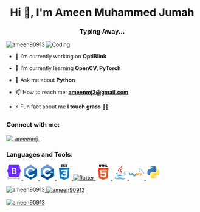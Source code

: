 <h1 align="center">Hi 👋, I'm Ameen Muhammed Jumah</h1>
<h3 align="center">Typing Away...</h3>
<img align="right" alt="Coding" width="400" src="https://miro.medium.com/v2/resize:fit:1358/1*VMmvImch6VU5pc2VktY1uw.gif">


<p align="left"> <img src="https://komarev.com/ghpvc/?username=ameen90913&label=Profile%20views&color=0e75b6&style=flat" alt="ameen90913" /> </p>

- 🔭 I’m currently working on **OptiBlink**

- 🌱 I’m currently learning **OpenCV, PyTorch**

- 💬 Ask me about **Python**

- 📫 How to reach me: **ameenmj2@gmail.com**

- ⚡ Fun fact about me **I touch grass ✌🏻**

<h3 align="left">Connect with me:</h3>
<p align="left">
<a href="https://instagram.com/_ameenmj_" target="blank"><img align="center" src="https://raw.githubusercontent.com/rahuldkjain/github-profile-readme-generator/master/src/images/icons/Social/instagram.svg" alt="_ameenmj_" height="30" width="40" /></a>
</p>

<h3 align="left">Languages and Tools:</h3>
<a href="https://getbootstrap.com" target="_blank" rel="noreferrer"> <img src="https://raw.githubusercontent.com/devicons/devicon/master/icons/bootstrap/bootstrap-plain-wordmark.svg" alt="bootstrap" width="40" height="40"/> </a> <a href="https://www.cprogramming.com/" target="_blank" rel="noreferrer"> <img src="https://raw.githubusercontent.com/devicons/devicon/master/icons/c/c-original.svg" alt="c" width="40" height="40"/> </a> <a href="https://www.w3schools.com/cpp/" target="_blank" rel="noreferrer"> <img src="https://raw.githubusercontent.com/devicons/devicon/master/icons/cplusplus/cplusplus-original.svg" alt="cplusplus" width="40" height="40"/> </a> <a href="https://www.w3schools.com/css/" target="_blank" rel="noreferrer"> <img src="https://raw.githubusercontent.com/devicons/devicon/master/icons/css3/css3-original-wordmark.svg" alt="css3" width="40" height="40"/> </a> <a href="https://flutter.dev" target="_blank" rel="noreferrer"> <img src="https://www.vectorlogo.zone/logos/flutterio/flutterio-icon.svg" alt="flutter" width="40" height="40"/> </a> <a href="https://www.w3.org/html/" target="_blank" rel="noreferrer"> <img src="https://raw.githubusercontent.com/devicons/devicon/master/icons/html5/html5-original-wordmark.svg" alt="html5" width="40" height="40"/> </a> <a href="https://www.java.com" target="_blank" rel="noreferrer"> <img src="https://raw.githubusercontent.com/devicons/devicon/master/icons/java/java-original.svg" alt="java" width="40" height="40"/> </a> <a href="https://www.mysql.com/" target="_blank" rel="noreferrer"> <img src="https://raw.githubusercontent.com/devicons/devicon/master/icons/mysql/mysql-original-wordmark.svg" alt="mysql" width="40" height="40"/> </a> <a href="https://www.python.org" target="_blank" rel="noreferrer"> <img src="https://raw.githubusercontent.com/devicons/devicon/master/icons/python/python-original.svg" alt="python" width="40" height="40"/> </p>

<p><img align="left" src="https://github-readme-stats.vercel.app/api/top-langs?username=ameen90913&show_icons=true&locale=en&layout=compact" alt="ameen90913" /></p>

<p>&nbsp;<img align="center" src="https://github-readme-stats.vercel.app/api?username=ameen90913&show_icons=true&locale=en" alt="ameen90913" /></p>

<p><img align="center" src="https://github-readme-streak-stats.herokuapp.com/?user=ameen90913&" alt="ameen90913" /></p>
